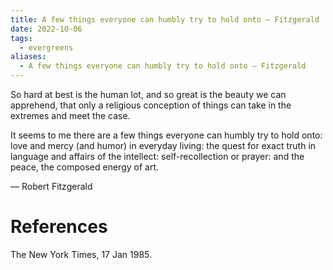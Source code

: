 ```yaml
---
title: A few things everyone can humbly try to hold onto — Fitzgerald
date: 2022-10-06
tags:
  - evergreens
aliases:
  - A few things everyone can humbly try to hold onto — Fitzgerald
---
```

So hard at best is the human lot, and so great is the beauty we can apprehend, that only a religious conception of things can take in the extremes and meet the case.

It seems to me there are a few things everyone can humbly try to hold onto: love and mercy (and humor) in everyday living: the quest for exact truth in language and affairs of the intellect: self-recollection or prayer: and the peace, the composed energy of art.

— Robert Fitzgerald

# References

The New York Times, 17 Jan 1985.